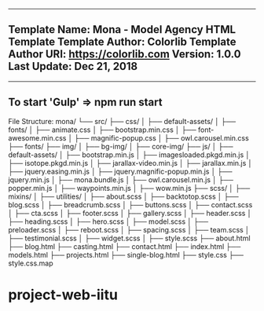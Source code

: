 ------------------------------------------------------
Template Name: Mona - Model Agency HTML Template
Template Author: Colorlib
Template Author URI: https://colorlib.com
Version: 1.0.0
Last Update: Dec 21, 2018
-----------------------------------------------------

--------------------------------
To start 'Gulp' => npm run start
--------------------------------

File Structure:
mona/
└── src/
    ├── css/
    │   ├── default-assets/
    │   ├── fonts/
    │   ├── animate.css
    │   ├── bootstrap.min.css
    │   ├── font-awesome.min.css
    │   ├── magnific-popup.css
    │   ├── owl.carousel.min.css
    ├── fonts/
    ├── img/
    │   ├── bg-img/
    │   ├── core-img/
    ├── js/
    │   ├── default-assets/
    │   ├── bootstrap.min.js
    │   ├── imagesloaded.pkgd.min.js
    │   ├── isotope.pkgd.min.js
    │   ├── jarallax-video.min.js
    │   ├── jarallax.min.js
    │   ├── jquery.easing.min.js
    │   ├── jquery.magnific-popup.min.js
    │   ├── jquery.min.js
    │   ├── mona.bundle.js
    │   ├── owl.carousel.min.js
    │   ├── popper.min.js
    │   ├── waypoints.min.js
    │   ├── wow.min.js
    ├── scss/
    │   ├── mixins/
    │   ├── utilities/
    │   ├── about.scss
    │   ├── backtotop.scss
    │   ├── blog.scss
    │   ├── breadcrumb.scss
    │   ├── buttons.scss
    │   ├── contact.scss
    │   ├── cta.scss
    │   ├── footer.scss
    │   ├── gallery.scss
    │   ├── header.scss
    │   ├── heading.scss
    │   ├── hero.scss
    │   ├── model.scss
    │   ├── preloader.scss
    │   ├── reboot.scss
    │   ├── spacing.scss
    │   ├── team.scss
    │   ├── testimonial.scss
    │   ├── widget.scss
    │   ├── style.scss
    ├── about.html
    ├── blog.html
    ├── casting.html
    ├── contact.html
    ├── index.html
    ├── models.html
    ├── projects.html
    ├── single-blog.html
    ├── style.css
    ├── style.css.map
# project-web-iitu
